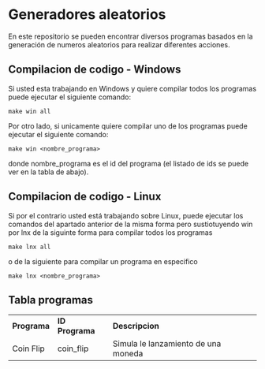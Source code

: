 # Generadores aleatorios
En este repositorio se pueden encontrar diversos programas basados en la generación de numeros aleatorios
para realizar diferentes acciones.

## Compilacion de codigo - Windows
Si usted esta trabajando en Windows y quiere compilar todos los programas puede ejecutar el siguiente comando:

    make win all

Por otro lado, si unicamente quiere compilar uno de los programas puede ejecutar el siguiente comando:

    make win <nombre_programa>
donde nombre_programa es el id del programa (el listado de ids se puede ver en la tabla de abajo).

## Compilacion de codigo - Linux
Si por el contrario usted está trabajando sobre Linux, puede ejecutar los comandos del apartado anterior de la misma forma pero sustiotuyendo win por lnx de la siguinte forma para compilar todos los programas

    make lnx all

o de la siguiente para compilar un programa en especifico

    make lnx <nombre_programa>

## Tabla programas
<table>
<tr style='font-weight:bold'>
    <td>Programa</td><td>ID Programa</td><td>Descripcion</td>
</tr>

<tr>
    <td>Coin Flip</td>
    <td>coin_flip</td>
    <td>Simula le lanzamiento de una moneda</td>
</tr>
</table>
